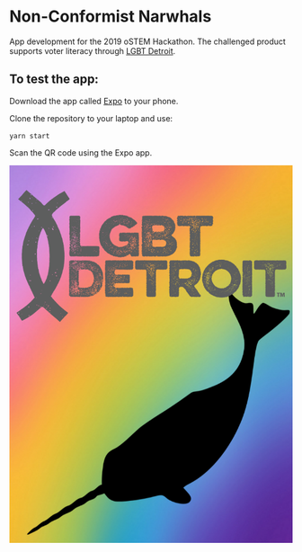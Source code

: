 # Non-Conformist Narwhals

App development for the 2019 oSTEM Hackathon. 
The challenged product supports voter literacy through [LGBT Detroit](https://www.lgbtdetroit.org/).

## To test the app:
Download the app called [Expo](https://expo.io/) to your phone.

Clone the repository to your laptop and use:
```
yarn start
```

Scan the QR code using the Expo app.


![app_logo](./images/LGBT_DETROIT_narwalls_960_720.png)
